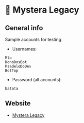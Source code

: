 # 🤖 Mystera Legacy

## General info

Sample accounts for testing:

- Usernames:

```text
Mlo
DonoDosBot
PsadeloDoDev
BotTop
```

- Password (all accounts):

```text
batata
```

## Website

- [Mystera Legacy](https://www.mysteralegacy.com/)
